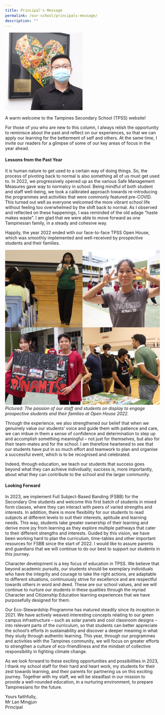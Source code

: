 ```yaml
---
title: Principal's Message
permalink: /our-school/principals-message/
description: ""
---
```

<img src="/images/011122_01_LAN.jpg" 
     style="width:50%">
		 
A warm welcome to the Tampines Secondary School (TPSS) website!

For those of you who are new to this column, I always relish the opportunity to reminisce about the past and reflect on our experiences, so that we can apply our learning for the betterment of self and others.  At the same time, I invite our readers for a glimpse of some of our key areas of focus in the year ahead.

#### Lessons from the Past Year
It is human nature to get used to a certain way of doing things.  So, the process of pivoting back to normal is also something all of us must get used to. In 2022, we progressively opened up as the various Safe Management Measures gave way to normalcy in school.  Being mindful of both student and staff well-being, we took a calibrated approach towards re-introducing the programmes and activities that were commonly featured pre-COVID.  This turned out well as everyone welcomed the more vibrant school life without feeling too overwhelmed by the shift back to normal. As I observed and reflected on these happenings, I was reminded of the old adage “haste makes waste”.  I am glad that we were able to move forward as one Tampinesian family, in a steady and cohesive way.

Happily, the year 2022 ended with our face-to-face TPSS Open House, which was smoothly implemented and well-received by prospective students and their families.

![2023 P message Collage](/images/newcollagePmessage.jpeg)
*Pictured: The passion of our staff and students on display to engage prospective students and their families at Open House 2022.*

Through the experience, we also strengthened our belief that when we genuinely value our students’ voice and guide them with patience and care, we can imbue in them a sense of confidence and determination to step up and accomplish something meaningful – not just for themselves, but also for their team-mates and for the school.  I am therefore heartened to see that our students have put in so much effort and teamwork to plan and organise a successful event, which is to be recognised and celebrated.  

Indeed, through education, we teach our students that success goes beyond what they can achieve individually; success is, more importantly, about what they can contribute to the school and the larger community.

#### Looking Forward
In 2023, we implement Full Subject-Based Banding (FSBB) for the Secondary One students and welcome this first batch of students in mixed form classes, where they can interact with peers of varied strengths and interests.  In addition, there is more flexibility for our students to read subjects at different levels to suit their interests, aptitude and learning needs.  This way, students take greater ownership of their learning and derive more joy from learning as they explore multiple pathways that cater to their different strengths and interests.  Guided by this vision, we have been working hard to plan the curriculum, time-tables and other important resources for FSBB since the start of 2022.  I would like to assure parents and guardians that we will continue to do our best to support our students in this journey. 

Character development is a key focus of education in TPSS.  We believe that beyond academic pursuits, our students should be exemplary individuals who have the integrity and courage to take the right actions, are adaptable to different situations, continuously strive for excellence and are respectful towards others in word and deed.  These are our school values, and we will continue to nurture our students in these qualities through the myriad Character and Citizenship Education learning experiences that we have purposefully designed for them.

Our Eco-Stewardship Programme has matured steadily since its inception in 2021.  We have actively weaved interesting concepts relating to our green campus infrastructure – such as solar panels and cool classroom designs – into relevant parts of the curriculum, so that students can better appreciate the school’s efforts in sustainability and discover a deeper meaning in what they study through authentic learning.  This year, through our programmes and activities with the Tampines community, we will focus on greater efforts to strengthen a culture of eco-friendliness and the mindset of collective responsibility in fighting climate change.

As we look forward to these exciting opportunities and possibilities in 2023, I thank my school staff for their hard and heart work, my students for their zest towards learning, and their parents for partnering us on this exciting journey.  Together with my staff, we will be steadfast in our mission to provide a well-rounded education, in a nurturing environment, to prepare Tampinesians for the future.
  
Yours faithfully,  
Mr Lan Mingjun  <br>
Principal